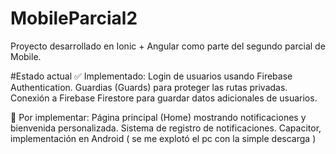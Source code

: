 ﻿# MobileParcial2
Proyecto desarrollado en Ionic + Angular como parte del segundo parcial de Mobile.

#Estado actual
✅ Implementado:
  Login de usuarios usando Firebase Authentication.
  Guardias (Guards) para proteger las rutas privadas.
  Conexión a Firebase Firestore para guardar datos adicionales de usuarios.

🚧 Por implementar:
  Página principal (Home) mostrando notificaciones y bienvenida personalizada.
  Sistema de registro de notificaciones.
  Capacitor, implementación en Android ( se me explotó el pc con la simple descarga )
